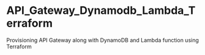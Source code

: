# API_Gateway_Dynamodb_Lambda_Terraform
Provisioning API Gateway along with DynamoDB and Lambda function using Terraform
